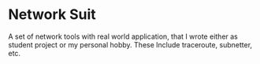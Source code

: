 # Network Suit
A set of network tools with real world application, that I wrote either as student project or my personal hobby. These Include traceroute, subnetter, etc.
